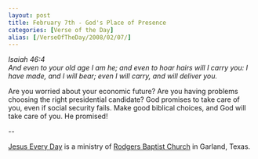 ```yaml
---
layout: post
title: February 7th - God's Place of Presence
categories: [Verse of the Day]
alias: [/VerseOfTheDay/2008/02/07/]
---
```


_Isaiah 46:4  
And even to your old age I am he; and even to hoar hairs will I
carry you: I have made, and I will bear; even I will carry, and will
deliver you._

Are you worried about your economic future? Are you having problems
choosing the right presidential candidate? God promises to take care
of you, even if social security fails. Make good biblical choices,
and God will take care of you. He promised!

 --

<a href=http://jesuseveryday.net>Jesus Every Day</a> is a ministry of <a href=http://rodgersbaptist.net>Rodgers Baptist Church</a> in Garland, Texas.
